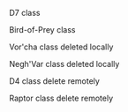 D7 class

Bird-of-Prey class

Vor'cha class deleted locally

Negh'Var class deleted locally

D4 class delete remotely

Raptor class delete remotely

